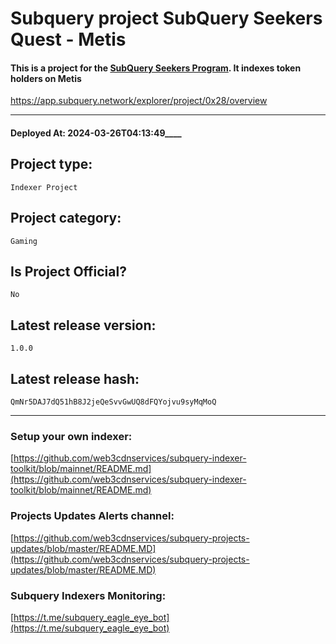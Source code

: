 # Subquery project SubQuery Seekers Quest - Metis
####  This is a project for the [SubQuery Seekers Program](https://seekers.subquery.foundation). It indexes token holders on Metis
https://app.subquery.network/explorer/project/0x28/overview
____
#### Deployed At: 2024-03-26T04:13:49____

## Project type:
`Indexer Project`

## Project category:
`Gaming`

## Is Project Official?
`No`

## Latest release version:
`1.0.0`

## Latest release hash:
`QmNr5DAJ7dQ51hB8J2jeQeSvvGwUQ8dFQYojvu9syMqMoQ`



___
### Setup your own indexer:

[https://github.com/web3cdnservices/subquery-indexer-toolkit/blob/mainnet/README.md](https://github.com/web3cdnservices/subquery-indexer-toolkit/blob/mainnet/README.md)

### Projects Updates Alerts channel:

[https://github.com/web3cdnservices/subquery-projects-updates/blob/master/README.MD](https://github.com/web3cdnservices/subquery-projects-updates/blob/master/README.MD)

### Subquery Indexers Monitoring:

[https://t.me/subquery_eagle_eye_bot](https://t.me/subquery_eagle_eye_bot)